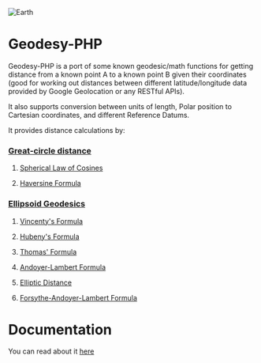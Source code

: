 
![Earth](https://www.mkompf.com/gps/images/sphere2.png)


Geodesy-PHP
=============

Geodesy-PHP is a port of some known geodesic/math functions for getting distance from a known point A to a known point B given their coordinates (good for working out distances between different latitude/longitude data provided by Google Geolocation or any RESTful APIs).

It also supports conversion between units of length, Polar position to Cartesian coordinates, and different Reference Datums.

It provides distance calculations by:


### [Great-circle distance](https://en.wikipedia.org/wiki/Great-circle_distance) ###

1. [Spherical Law of Cosines](https://en.wikipedia.org/wiki/Spherical_law_of_cosines) 

2. [Haversine Formula](https://en.wikipedia.org/wiki/Haversine_formula)


### [Ellipsoid Geodesics](https://en.wikipedia.org/wiki/Geodesics_on_an_ellipsoid) ###

1. [Vincenty's Formula](https://en.wikipedia.org/wiki/Vincenty%27s_formulae)

2. [Hubeny's Formula](https://www.geo.tuwien.ac.at/fileadmin/editors/VGI/VGI_195403_Hubeny.pdf)

3. [Thomas' Formula](http://www.dtic.mil/dtic/tr/fulltext/u2/703541.pdf)

4. [Andoyer-Lambert Formula](https://navlib.net/wp-content/uploads/2013/10/admiralty-manual-of-navigation-vol-1-1964-english501c.pdf)

5. [Elliptic Distance](http://edukacja.3bird.pl/download/fizyka/astronomia-jean-meeus-astronomical-algorithms.pdf)

6. [Forsythe-Andoyer-Lambert Formula](http://www2.unb.ca/gge/Pubs/TR77.pdf)



Documentation
=============

You can read about it [here](https://myth-of-sissyphus.blogspot.com/2018/04/geodesyphp-great-earth-distance-library.html)